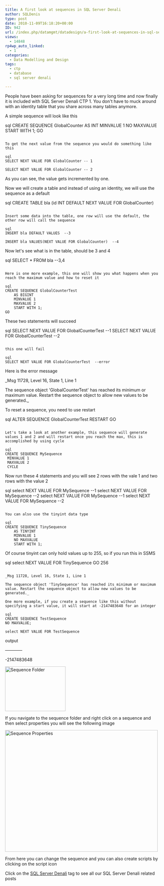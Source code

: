 ```yaml
---
title: A first look at sequences in SQL Server Denali
author: SQLDenis
type: post
date: 2010-11-09T16:18:20+00:00
ID: 942
url: /index.php/datamgmt/datadesign/a-first-look-at-sequences-in-sql-server/
views:
  - 14848
rp4wp_auto_linked:
  - 1
categories:
  - Data Modelling and Design
tags:
  - ctp
  - database
  - sql server denali

---
```

People have been asking for sequences for a very long time and now finally it is included with SQL Server Denali CTP 1. You don't have to muck around with an identity table that you share across many tables anymore.

A simple sequence will look like this

sql
CREATE SEQUENCE GlobalCounter
    AS INT
    MINVALUE 1
    NO MAXVALUE
    START WITH 1;
GO
```

To get the next value from the sequence you would do something like this

sql
SELECT NEXT VALUE FOR GlobalCounter -- 1 

SELECT NEXT VALUE FOR GlobalCounter -- 2
```

As you can see, the value gets incremented by one.

Now we will create a table and instead of using an identity, we will use the sequence as a default

sql
CREATE TABLE bla (id INT DEFAULT NEXT VALUE FOR GlobalCounter)
```

Insert some data into the table, one row will use the default, the other row will call the sequence

sql
INSERT bla DEFAULT VALUES  --3

INSERT bla VALUES(NEXT VALUE FOR GlobalCounter)  --4
```

Now let's see what is in the table, should be 3 and 4

sql
SELECT * FROM bla  --3,4
```

Here is one more example, this one will show you what happens when you reach the maximum value and how to reset it

sql
CREATE SEQUENCE GlobalCounterTest
    AS BIGINT
    MINVALUE 1
    MAXVALUE 2
    START WITH 1;
GO
```

These two statements will succeed

sql
SELECT NEXT VALUE FOR GlobalCounterTest --1
	SELECT NEXT VALUE FOR GlobalCounterTest --2
```

this one will fail

sql
SELECT NEXT VALUE FOR GlobalCounterTest  --error
```

Here is the error message
  
_Msg 11728, Level 16, State 1, Line 1
  
The sequence object 'GlobalCounterTest' has reached its minimum or maximum value. Restart the sequence object to allow new values to be generated._

To reset a sequence, you need to use restart

sql
ALTER SEQUENCE GlobalCounterTest RESTART
GO
```

Let's take a look at another example, this sequence will generate values 1 and 2 and will restart once you reach the max, this is accomplished by using cycle

sql
CREATE SEQUENCE MySequence
 MINVALUE 1
 MAXVALUE 2 
 CYCLE 
```

Now run these 4 statements and you will see 2 rows with the vale 1 and two rows with the value 2

sql
select NEXT VALUE FOR MySequence  --1
 select NEXT VALUE FOR MySequence  --2
 select NEXT VALUE FOR MySequence  --1
 select NEXT VALUE FOR MySequence  --2
```

You can also use the tinyint data type

sql
CREATE SEQUENCE TinySequence
    AS TINYINT
    MINVALUE 1
    NO MAXVALUE
    START WITH 1;
```

Of course tinyint can only hold values up to 255, so if you run this in SSMS

sql
select NEXT VALUE FOR TinySequence
GO 256
```

_Msg 11728, Level 16, State 1, Line 1
  
The sequence object 'TinySequence' has reached its minimum or maximum value. Restart the sequence object to allow new values to be generated._

One more example, if you create a sequence like this without specifying a start value, it will start at -2147483648 for an integer

sql
CREATE SEQUENCE TestSequence
NO MAXVALUE;

select NEXT VALUE FOR TestSequence
```

output
  
————
  
-2147483648

[<img src="http://farm2.static.flickr.com/1381/5156023263_0e062d4ccc_m.jpg" width="198" height="146" alt="Sequence Folder" />][1]

If you navigate to the sequence folder and right click on a sequence and then select properties you will see the following image
  
[<img src="http://farm2.static.flickr.com/1331/5156018535_f3d2b83047.jpg" width="500" height="398" alt="Sequence Properties" />][2]
  
From here you can change the sequence and you can also create scripts by clicking on the script icon

Click on the [SQL Server Denali][3] tag to see all our SQL Server Denali related posts

 [1]: http://www.flickr.com/photos/denisgobo/5156023263/ "Sequence Folder by Denis Gobo, on Flickr"
 [2]: http://www.flickr.com/photos/denisgobo/5156018535/ "Sequence Properties by Denis Gobo, on Flickr"
 [3]: /index.php/All/sql+server+denali: